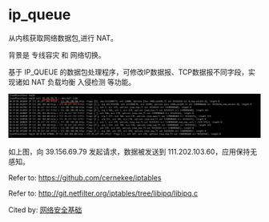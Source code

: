 # ip_queue


从内核获取网络数据包,进行 NAT。

背景是 专线容灾  和  网络切换。

基于 IP_QUEUE 的数据包处理程序，可修改IP数据报、TCP数据报不同字段，实现诸如 NAT 负载均衡 入侵检测 等功能。


![curl](https://github.com/11061055/ip_queue/blob/master/images/nat.png)


如上图，向 39.156.69.79 发起请求，数据被发送到 111.202.103.60，应用保持无感知。


Refer to: https://github.com/cernekee/iptables

Refer to: http://git.netfilter.org/iptables/tree/libipq/libipq.c

Cited by: [网络安全基础](https://github.com/11061055/php-7.3.0-ext-curl/wiki/0.-%E7%BD%91%E7%BB%9C_____%E5%AF%86%E7%A0%81%E5%AD%A6%E4%B8%8E%E7%BD%91%E7%BB%9C%E5%AE%89%E5%85%A8)
